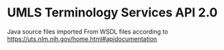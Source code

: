 UMLS Terminology Services API 2.0
=================================

Java source files imported From WSDL files according to https://uts.nlm.nih.gov/home.html#apidocumentation
